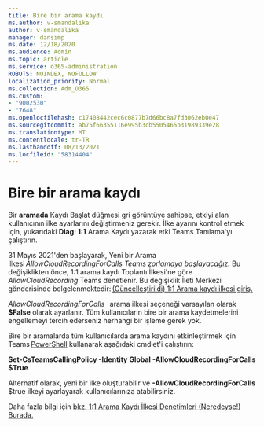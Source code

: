```yaml
---
title: Bire bir arama kaydı
ms.author: v-smandalika
author: v-smandalika
manager: dansimp
ms.date: 12/18/2020
ms.audience: Admin
ms.topic: article
ms.service: o365-administration
ROBOTS: NOINDEX, NOFOLLOW
localization_priority: Normal
ms.collection: Adm_O365
ms.custom:
- "9002530"
- "7648"
ms.openlocfilehash: c17408442cec6c0877b7d66bc8a7fd3062eb0e47
ms.sourcegitcommit: ab75f66355116e995b3cb5505465b31989339e28
ms.translationtype: MT
ms.contentlocale: tr-TR
ms.lasthandoff: 08/13/2021
ms.locfileid: "58314404"
---
```

# <a name="11-call-recording"></a>Bire bir arama kaydı

Bir **aramada** Kaydı Başlat düğmesi gri görüntüye sahipse, etkiyi alan kullanıcının ilke ayarlarını değiştirmeniz gerekir. İlke ayarını kontrol etmek için, yukarıdaki **Diag: 1:1** Arama Kaydı yazarak etki Teams Tanılama'yı çalıştırın.     

31 Mayıs 2021'den başlayarak, Yeni bir Arama İlkesi *AllowCloudRecordingForCalls Teams zorlamaya başlayacağız.* Bu değişiklikten önce, 1:1 arama kaydı Toplantı İlkesi'ne göre *AllowCloudRecording* Teams denetlenir. Bu değişiklik İleti Merkezi gönderisinde belgelenmektedir: [(Güncelleştirildi) 1:1 Arama kaydı ilkesi giriş.](https://portal.microsoft.com/Adminportal/Home?ref=MessageCenter/:/messages/MC238796)  

*AllowCloudRecordingForCalls*   arama ilkesi seçeneği varsayılan olarak **$False** olarak ayarlanır. Tüm kullanıcıların bire bir arama kaydetmelerini engellemeyi tercih ederseniz herhangi bir işleme gerek yok.  

Bire bir aramalarda tüm kullanıcılarda arama kaydını etkinleştirmek için Teams [PowerShell](https://docs.microsoft.com/microsoftteams/teams-powershell-install) kullanarak aşağıdaki cmdlet'i çalıştırın: 

**Set-CsTeamsCallingPolicy -Identity Global -AllowCloudRecordingForCalls $True** 

Alternatif olarak, yeni bir ilke oluşturabilir ve **-AllowCloudRecordingForCalls** $true ilkeyi ayarlayarak kullanıcılarınıza atabilirsiniz.  

Daha fazla bilgi için [bkz. 1:1 Arama Kaydı İlkesi Denetimleri (Neredeyse!) Burada.](https://techcommunity.microsoft.com/t5/microsoft-teams-support/1-1-call-recording-policy-controls-are-almost-here/ba-p/2217668)
